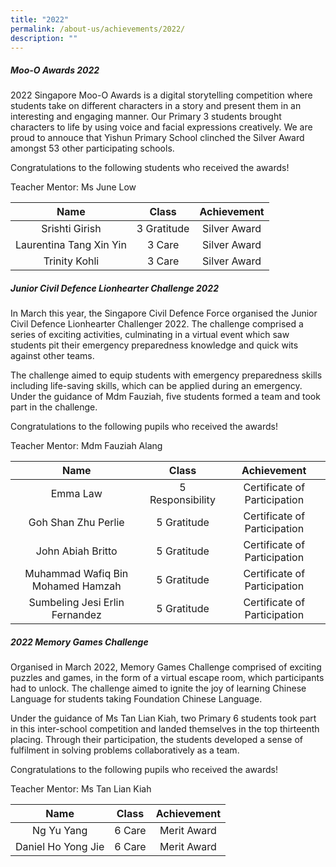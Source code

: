 ```yaml
---
title: "2022"
permalink: /about-us/achievements/2022/
description: ""
---
```

##### **Moo-O Awards 2022**
2022 Singapore Moo-O Awards is a digital storytelling competition where students take on different characters in a story and present them in an interesting and engaging manner. Our Primary 3 students brought characters to life by using voice and facial expressions creatively. We are proud to annouce that Yishun Primary School clinched the Silver Award amongst 53 other participating schools.

Congratulations to the following students who received the awards!

Teacher Mentor: Ms June Low

| Name | Class | Achievement |
|:------------------:|:----------------:|:-------------:|
| Srishti Girish | 3 Gratitude | Silver Award |
| Laurentina Tang Xin Yin | 3 Care | Silver Award |
| Trinity Kohli | 3 Care | Silver Award |


##### **Junior Civil Defence Lionhearter Challenge 2022**
In March this year, the Singapore Civil Defence Force organised the Junior Civil Defence Lionhearter Challenger 2022. The challenge comprised a series of exciting activities, culminating in a virtual event which saw students pit their emergency preparedness knowledge and quick wits against other teams. 

The challenge aimed to equip students with emergency preparedness skills including life-saving skills, which can be applied during an emergency. Under the guidance of Mdm Fauziah, five students formed a team and took part in the challenge.

Congratulations to the following pupils who received the awards!

Teacher Mentor: Mdm Fauziah Alang

|                Name                |       Class      |          Achievement          |
|:------------------:|:----------------:|:-------------:|
|              Emma Law              | 5 Responsibility |  Certificate of Participation |
|         Goh Shan Zhu Perlie        |    5 Gratitude   |  Certificate of Participation |
|          John Abiah Britto         |    5 Gratitude   |  Certificate of Participation |
| Muhammad Wafiq Bin Mohamed Hamzah  |   5 Gratitude    |  Certificate of Participation |
|    Sumbeling Jesi Erlin Fernandez  |   5 Gratitude    |  Certificate of Participation |

##### **2022 Memory Games Challenge**
Organised in March 2022, Memory Games Challenge comprised of exciting puzzles and games, in the form of a virtual escape room, which participants had to unlock. The challenge aimed to ignite the joy of learning Chinese Language for students taking Foundation Chinese Language.  
  
Under the guidance of Ms Tan Lian Kiah, two Primary 6 students took part in this inter-school competition and landed themselves in the top thirteenth placing. Through their participation, the students developed a sense of fulfilment in solving problems collaboratively as a team.  
  
Congratulations to the following pupils who received the awards!  
  
Teacher Mentor: Ms Tan Lian Kiah

|        Name        |  Class | Achievement |
|:------------------:|:------:|:-----------:|
|     Ng Yu Yang     | 6 Care | Merit Award |
| Daniel Ho Yong Jie | 6 Care | Merit Award |